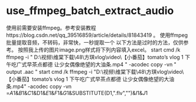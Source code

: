 # use_ffmpeg_batch_extract_audio
使用前需要安装ffmpeg。参考安装教程https://blog.csdn.net/qq_39516859/article/details/81843419  。
使用ffmpeg批量提取音频，不转码，非常快，一秒提取一个
以下方法是过时的方法，仅供参考。
按照我上传的图片image.png样式将下列内容填入excel。
start 	cmd /k ffmpeg -i 	"	D:\视频\维棠下载\48\方琪vlog\video\【小番茄】tomato’s vlog 1 下午吃广式早茶点都德 让少女偶像绝望的大油条.mp4	"	 -acodec copy -vn 	"	output	.aac	"	start cmd /k ffmpeg -i "D:\视频\维棠下载\48\方琪vlog\video\【小番茄】tomato’s vlog 1 下午吃广式早茶点都德 让少女偶像绝望的大油条.mp4" -acodec copy -vn =$A$1&$B$1&$C$1&D1&$E$1&$F$1&$G$1&SUBSTITUTE(D1,".flv","")&$I$1&$J$1
